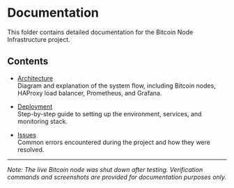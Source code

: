# Documentation

This folder contains detailed documentation for the Bitcoin Node Infrastructure project.  

## Contents

- [Architecture](Architecture.md)  
  Diagram and explanation of the system flow, including Bitcoin nodes, HAProxy load balancer, Prometheus, and Grafana.  

- [Deployment](Deployment.md)  
  Step-by-step guide to setting up the environment, services, and monitoring stack.  

- [Issues](Issues.md)  
  Common errors encountered during the project and how they were resolved.  

---

*Note: The live Bitcoin node was shut down after testing. Verification commands and screenshots are provided for documentation purposes only.*
